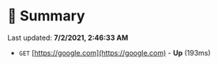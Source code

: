 # 📖 Summary
Last updated: **7/2/2021, 2:46:33 AM**

- `GET` [https://google.com](https://google.com) - **Up** (193ms)
